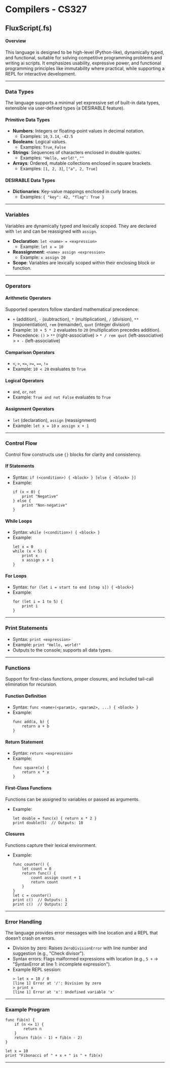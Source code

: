 # Compilers - CS327

## FluxScript(.fs)

#### Overview
This language is designed to be high-level (Python-like), dynamically typed, and functional, suitable for solving competitive programming problems and writing ai scripts. It emphasizes usability, expressive power, and functional programming principles like immutability where practical, while supporting a REPL for interactive development.

---

### Data Types
The language supports a minimal yet expressive set of built-in data types, extensible via user-defined types (a DESIRABLE feature).

#### Primitive Data Types
- **Numbers**: Integers or floating-point values in decimal notation.
  - Examples: `10`, `3.14`, `-42.5`
- **Booleans**: Logical values.
  - Examples: `True`, `False`
- **Strings**: Sequences of characters enclosed in double quotes.
  - Examples: `"Hello, world!"`, `""`
- **Arrays**: Ordered, mutable collections enclosed in square brackets.
  - Examples: `[1, 2, 3]`, `["a", 2, True]`

#### DESIRABLE Data Types
- **Dictionaries**: Key-value mappings enclosed in curly braces.
  - Examples: `{ "key": 42, "flag": True }`

---

### Variables
Variables are dynamically typed and lexically scoped. They are declared with `let` and can be reassigned with `assign`.

- **Declaration**: `let <name> = <expression>`
  - Example: `let x = 10`
- **Reassignment**: `<name> assign <expression>`
  - Example: `x assign 20`
- **Scope**: Variables are lexically scoped within their enclosing block or function.

---

### Operators

#### Arithmetic Operators
Supported operators follow standard mathematical precedence:
- `+` (addition), `-` (subtraction), `*` (multiplication), `/` (division), `**` (exponentiation), `rem` (remainder), `quot` (integer division)
- Example: `10 + 5 * 2` evaluates to `20` (multiplication precedes addition).
- Precedence: `()` > `**` (right-associative) > `* / rem quot` (left-associative) > `+ -` (left-associative)

#### Comparison Operators
- `<`, `>`, `<=`, `>=`, `==`, `!=`
- Example: `10 < 20` evaluates to `True`

#### Logical Operators
- `and`, `or`, `not`
- Example: `True and not False` evaluates to `True`

#### Assignment Operators
- `let` (declaration), `assign` (reassignment)
- Example: `let x = 10`
 `x assign x + 1`

---

### Control Flow
Control flow constructs use `{}` blocks for clarity and consistency.

#### If Statements
- Syntax: `if (<condition>) { <block> } [else { <block> }]`
- Example:
  ```
  if (x < 0) {
      print "Negative"
  } else {
      print "Non-negative"
  }
  ```

#### While Loops
- Syntax: `while (<condition>) { <block> }`
- Example:
  ```
  let x = 0
  while (x < 5) {
      print x
      x assign x + 1
  }
  ```

#### For Loops
- Syntax: `for (let i = start to end [step s]) {
    <block>}`
- Example:
  ```
  for (let i = 1 to 5) {
      print i
  }
  ```
---

### Print Statements
- Syntax: `print <expression>`
- Example: `print "Hello, world!"`
- Outputs to the console; supports all data types.

---

### Functions
Support for first-class functions, proper closures, and included tail-call elimination for recursion.

#### Function Definition
- Syntax: `func <name>(<param1>, <param2>, ...) { <block> }`
- Example:
  ```
  func add(a, b) {
      return a + b
  }
  ```

#### Return Statement
- Syntax: `return <expression>`
- Example:
  ```
  func square(x) {
      return x * x
  }
  ```

#### First-Class Functions
Functions can be assigned to variables or passed as arguments.
- Example:
  ```
  let double = func(x) { return x * 2 }
  print double(5)  // Outputs: 10
  ```

#### Closures
Functions capture their lexical environment.
- Example:
  ```
  func counter() {
      let count = 0
      return func() {
          count assign count + 1
          return count
      }
  }
  let c = counter()
  print c()  // Outputs: 1
  print c()  // Outputs: 2
  ```

---


### Error Handling
The language provides error messages with line location and a REPL that doesn’t crash on errors.
- Division by zero: Raises `ZeroDivisionError` with line number and suggestion (e.g., "Check divisor").
- Syntax errors: Flags malformed expressions with location (e.g., `5 +` → "SyntaxError at line 1: incomplete expression").
- Example REPL session:
  ```
  > let x = 10 / 0
  [line 1] Error at '/': Division by zero
  > print x
  [line 1] Error at 'x': Undefined variable 'x'
  ```

---


### Example Program
```
func fib(n) {
    if (n <= 1) {
        return n
    }
    return fib(n - 1) + fib(n - 2)
}

let x = 10
print "Fibonacci of " + x + " is " + fib(x)
```

---

